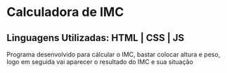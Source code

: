 <h1>Calculadora de IMC</h1>

<h2>Linguagens Utilizadas: HTML | CSS | JS</h2>

Programa desenvolvido para cálcular o IMC, bastar colocar altura e peso, logo em seguida vai aparecer o resultado do IMC e sua situação
